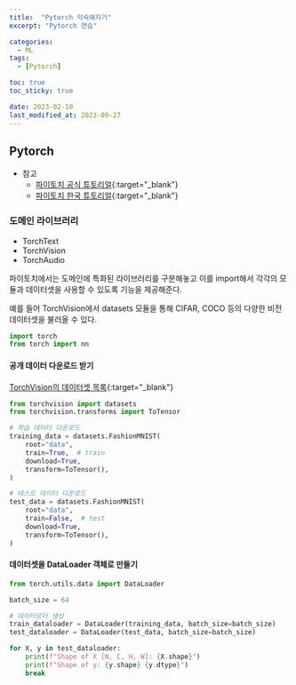 ```yaml
---
title:  "Pytorch 익숙해지기"
excerpt: "Pytorch 연습"

categories:
  - ML
tags:
  - [Pytorch]

toc: true
toc_sticky: true

date: 2023-02-10
last_modified_at: 2023-09-27
---
```


## Pytorch  
- 참고  
  - [파이토치 공식 튜토리얼](https://pytorch.org/tutorials/beginner/basics/quickstart_tutorial.html){:target="_blank"}  
  - [파이토치 한국 튜토리얼](https://tutorials.pytorch.kr/beginner/basics/quickstart_tutorial.html){:target="_blank"}  

### 도메인 라이브러리  
- TorchText  
- TorchVision  
- TorchAudio  

파이토치에서는 도메인에 특화된 라이브러리를 구분해놓고 이를 import해서 각각의 모듈과 데이터셋을 사용할 수 있도록 기능을 제공해준다.  

예를 들어 TorchVision에서 datasets 모듈을 통해 CIFAR, COCO 등의 다양한 비전 데이터셋을 불러올 수 있다.  

```python  
import torch
from torch import nn
```  

#### 공개 데이터 다운로드 받기  
[TorchVision의 데이터셋 목록](https://pytorch.org/vision/stable/datasets.html){:target="_blank"}  
```python
from torchvision import datasets
from torchvision.transforms import ToTensor

# 학습 데이터 다운로드
training_data = datasets.FashionMNIST(
    root="data",
    train=True,  # train
    download=True,
    transform=ToTensor(),
)

# 테스트 데이터 다운로드
test_data = datasets.FashionMNIST(
    root="data",
    train=False,  # test
    download=True,
    transform=ToTensor(),
)
```
#### 데이터셋을 DataLoader 객체로 만들기  
```python
from torch.utils.data import DataLoader

batch_size = 64

# 데이터로더 생성
train_dataloader = DataLoader(training_data, batch_size=batch_size)
test_dataloader = DataLoader(test_data, batch_size=batch_size)

for X, y in test_dataloader:
    print(f"Shape of X [N, C, H, W]: {X.shape}")
    print(f"Shape of y: {y.shape} {y.dtype}")
    break
```
